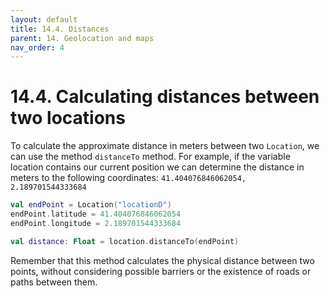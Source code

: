 ```yaml
---
layout: default
title: 14.4. Distances
parent: 14. Geolocation and maps
nav_order: 4
---
```


# 14.4. Calculating distances between two locations

To calculate the approximate distance in meters between two `Location`, we can use the method `distanceTo` method. For example, if the variable location contains our current position we can determine the distance in meters to the following coordinates: 
`41.404076846062054, 2.189701544333684`

```kotlin
val endPoint = Location("locationD")
endPoint.latitude = 41.404076846062054
endPoint.longitude = 2.189701544333684

val distance: Float = location.distanceTo(endPoint)
```

Remember that this method calculates the physical distance between two points, without considering possible barriers or the existence of roads or paths between them.
